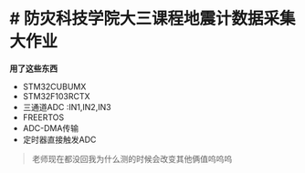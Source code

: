 # # 防灾科技学院大三课程地震计数据采集大作业

**用了这些东西**
- STM32CUBUMX
- STM32F103RCTX
- 三通道ADC :IN1,IN2,IN3
- FREERTOS
- ADC-DMA传输
- 定时器直接触发ADC
> 老师现在都没回我为什么测的时候会改变其他俩值呜呜呜
